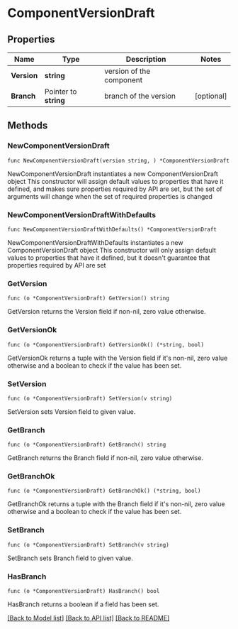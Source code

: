 # ComponentVersionDraft

## Properties

Name | Type | Description | Notes
------------ | ------------- | ------------- | -------------
**Version** | **string** | version of the component | 
**Branch** | Pointer to **string** | branch of the version | [optional] 

## Methods

### NewComponentVersionDraft

`func NewComponentVersionDraft(version string, ) *ComponentVersionDraft`

NewComponentVersionDraft instantiates a new ComponentVersionDraft object
This constructor will assign default values to properties that have it defined,
and makes sure properties required by API are set, but the set of arguments
will change when the set of required properties is changed

### NewComponentVersionDraftWithDefaults

`func NewComponentVersionDraftWithDefaults() *ComponentVersionDraft`

NewComponentVersionDraftWithDefaults instantiates a new ComponentVersionDraft object
This constructor will only assign default values to properties that have it defined,
but it doesn't guarantee that properties required by API are set

### GetVersion

`func (o *ComponentVersionDraft) GetVersion() string`

GetVersion returns the Version field if non-nil, zero value otherwise.

### GetVersionOk

`func (o *ComponentVersionDraft) GetVersionOk() (*string, bool)`

GetVersionOk returns a tuple with the Version field if it's non-nil, zero value otherwise
and a boolean to check if the value has been set.

### SetVersion

`func (o *ComponentVersionDraft) SetVersion(v string)`

SetVersion sets Version field to given value.


### GetBranch

`func (o *ComponentVersionDraft) GetBranch() string`

GetBranch returns the Branch field if non-nil, zero value otherwise.

### GetBranchOk

`func (o *ComponentVersionDraft) GetBranchOk() (*string, bool)`

GetBranchOk returns a tuple with the Branch field if it's non-nil, zero value otherwise
and a boolean to check if the value has been set.

### SetBranch

`func (o *ComponentVersionDraft) SetBranch(v string)`

SetBranch sets Branch field to given value.

### HasBranch

`func (o *ComponentVersionDraft) HasBranch() bool`

HasBranch returns a boolean if a field has been set.


[[Back to Model list]](../README.md#documentation-for-models) [[Back to API list]](../README.md#documentation-for-api-endpoints) [[Back to README]](../README.md)


